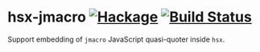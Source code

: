 hsx-jmacro [![Hackage](https://img.shields.io/hackage/v/hsx-jmacro.svg)](https://hackage.haskell.org/package/hsx-jmacro) [![Build Status](https://api.travis-ci.org/Happstack/hsx-jmacro.svg?branch=master)](https://travis-ci.org/Happstack/hsx-jmacro)
=========
Support embedding of `jmacro` JavaScript quasi-quoter inside `hsx`.


